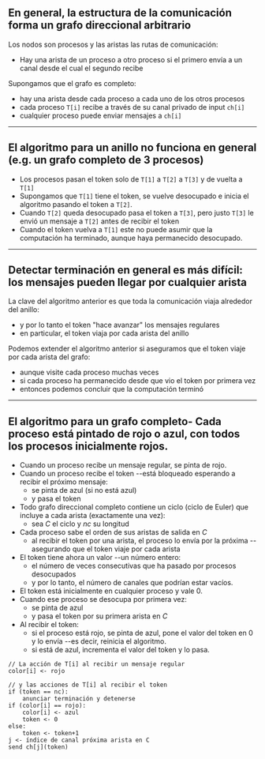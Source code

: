 ## En general, la estructura de la comunicación forma un grafo direccional arbitrario
Los nodos son procesos y las aristas las rutas de comunicación:
- Hay una arista de un proceso a otro proceso si el primero envía a un canal desde el cual el segundo recibe

Supongamos que el grafo es completo:
- hay una arista desde cada proceso a cada uno de los otros procesos
- cada proceso `T[i]` recibe a través de su canal privado de input `ch[i]`
- cualquier proceso puede enviar mensajes a `ch[i]`
---
## El algoritmo para un anillo no funciona en general (e.g. un grafo completo de 3 procesos)
- Los procesos pasan el token solo de `T[1]` a `T[2]` a `T[3]` y de vuelta a `T[1]`
- Supongamos que `T[1]` tiene el token, se vuelve desocupado e inicia el algoritmo pasando el token a `T[2]`.
- Cuando `T[2]` queda desocupado pasa el token a `T[3]`, pero justo `T[3]` le envió un mensaje a `T[2]` antes de recibir el token
- Cuando el token vuelva a `T[1]` este no puede asumir que la computación ha terminado, aunque haya permanecido desocupado.
---
## Detectar terminación en general es más difícil: los mensajes pueden llegar por cualquier arista
La clave del algoritmo anterior es que toda la comunicación viaja alrededor del anillo:
- y por lo tanto el token "hace avanzar" los mensajes regulares
- en particular, el token viaja por cada arista del anillo

Podemos extender el algoritmo anterior si aseguramos que el token viaje por cada arista del grafo:
- aunque visite cada proceso muchas veces
- si cada proceso ha permanecido desde que vio el token por primera vez
- entonces podemos concluir que la computación terminó
---
## El algoritmo para un grafo completo- Cada proceso está pintado de rojo o azul, con todos los procesos inicialmente rojos.
- Cuando un proceso recibe un mensaje regular, se pinta de rojo.
- Cuando un proceso recibe el token --está bloqueado esperando a recibir el próximo mensaje:
	- se pinta de azul (si no está azul)
	- y pasa el token
- Todo grafo direccional completo contiene un ciclo (ciclo de Euler) que incluye a cada arista (exactamente una vez):
	- sea $C$ el ciclo y $nc$ su longitud
- Cada proceso sabe el orden de sus aristas de salida en $C$
	- al recibir el token por una arista, el proceso lo envía por la próxima --asegurando que el token viaje por cada arista
- El token tiene ahora un valor --un número entero:
	- el número de veces consecutivas que ha pasado por procesos desocupados
	- y por lo tanto, el número de canales que podrían estar vacíos.
- El token está inicialmente en cualquier proceso y vale 0.
- Cuando ese proceso se desocupa por primera vez:
	- se pinta de azul
	- y pasa el token por su primera arista en $C$
- Al recibir el token:
	- si el proceso está rojo, se pinta de azul, pone el valor del token en 0 y lo envía --es decir, reinicia el algoritmo.
	- si está de azul, incrementa el valor del token y lo pasa.

```
// La acción de T[i] al recibir un mensaje regular
color[i] <- rojo

// y las acciones de T[i] al recibir el token
if (token == nc):
	anunciar terminación y detenerse
if (color[i] == rojo):
	color[i] <- azul
	token <- 0
else:
	token <- token+1
j <- índice de canal próxima arista en C
send ch[j](token)
```